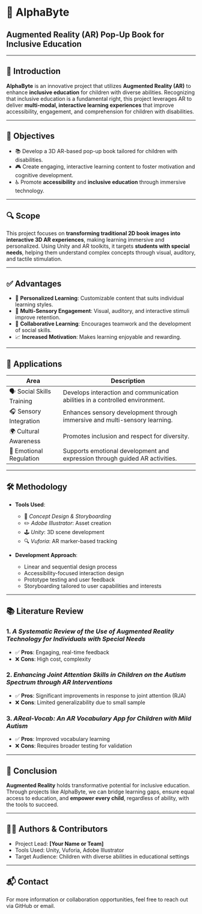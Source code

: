 # 📘 AlphaByte  
## Augmented Reality (AR) Pop-Up Book for Inclusive Education

---

## 📌 Introduction

**AlphaByte** is an innovative project that utilizes **Augmented Reality (AR)** to enhance **inclusive education** for children with diverse abilities. Recognizing that inclusive education is a fundamental right, this project leverages AR to deliver **multi-modal, interactive learning experiences** that improve accessibility, engagement, and comprehension for children with disabilities.

---

## 🎯 Objectives

- 📚 Develop a 3D AR-based pop-up book tailored for children with disabilities.
- 🎮 Create engaging, interactive learning content to foster motivation and cognitive development.
- ♿ Promote **accessibility** and **inclusive education** through immersive technology.

---

## 🔍 Scope

This project focuses on **transforming traditional 2D book images into interactive 3D AR experiences**, making learning immersive and personalized. Using Unity and AR toolkits, it targets **students with special needs**, helping them understand complex concepts through visual, auditory, and tactile stimulation.

---

## ✅ Advantages

- 🎯 **Personalized Learning**: Customizable content that suits individual learning styles.
- 👀 **Multi-Sensory Engagement**: Visual, auditory, and interactive stimuli improve retention.
- 🤝 **Collaborative Learning**: Encourages teamwork and the development of social skills.
- 📈 **Increased Motivation**: Makes learning enjoyable and rewarding.

---

## 🧩 Applications

| Area                          | Description                                                                 |
|------------------------------|-----------------------------------------------------------------------------|
| 🗣️ Social Skills Training     | Develops interaction and communication abilities in a controlled environment. |
| 🎧 Sensory Integration        | Enhances sensory development through immersive and multi-sensory learning.   |
| 🌍 Cultural Awareness         | Promotes inclusion and respect for diversity.                                |
| 💬 Emotional Regulation       | Supports emotional development and expression through guided AR activities.  |

---

## 🛠️ Methodology

- **Tools Used**:
  - 🧠 *Concept Design & Storyboarding*
  - ✏️ *Adobe Illustrator*: Asset creation
  - 🕹️ *Unity*: 3D scene development
  - 🔍 *Vuforia*: AR marker-based tracking

- **Development Approach**:
  - Linear and sequential design process
  - Accessibility-focused interaction design
  - Prototype testing and user feedback
  - Storyboarding tailored to user capabilities and interests

---

## 📚 Literature Review

### 1. *A Systematic Review of the Use of Augmented Reality Technology for Individuals with Special Needs*
- ✅ **Pros**: Engaging, real-time feedback
- ❌ **Cons**: High cost, complexity

### 2. *Enhancing Joint Attention Skills in Children on the Autism Spectrum through AR Interventions*
- ✅ **Pros**: Significant improvements in response to joint attention (RJA)
- ❌ **Cons**: Limited generalizability due to small sample

### 3. *AReal-Vocab: An AR Vocabulary App for Children with Mild Autism*
- ✅ **Pros**: Improved vocabulary learning
- ❌ **Cons**: Requires broader testing for validation

---

## 🧾 Conclusion

**Augmented Reality** holds transformative potential for inclusive education. Through projects like AlphaByte, we can bridge learning gaps, ensure equal access to education, and **empower every child**, regardless of ability, with the tools to succeed.

---

## 👩‍💻 Authors & Contributors

- Project Lead: **[Your Name or Team]**
- Tools Used: Unity, Vuforia, Adobe Illustrator
- Target Audience: Children with diverse abilities in educational settings

---

## 📬 Contact

For more information or collaboration opportunities, feel free to reach out via GitHub or email.

